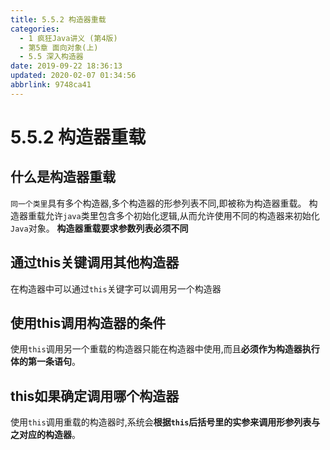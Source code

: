 ```yaml
---
title: 5.5.2 构造器重载
categories: 
  - 1 疯狂Java讲义 (第4版)
  - 第5章 面向对象(上)
  - 5.5 深入构造器
date: 2019-09-22 18:36:13
updated: 2020-02-07 01:34:56
abbrlink: 9748ca41
---
```

# 5.5.2 构造器重载 #
## 什么是构造器重载 ##
`同一个类里`具有多个构造器,多个构造器的形参列表不同,即被称为构造器重载。
构造器重载允许`java`类里包含多个初始化逻辑,从而允许使用不同的构造器来初始化`Java`对象。
**构造器重载要求参数列表必须不同**

## 通过this关键调用其他构造器 ##
在构造器中可以通过`this`关键字可以调用另一个构造器
## 使用this调用构造器的条件 ##
使用`this`调用另一个重载的构造器只能在构造器中使用,而且**必须作为构造器执行体的第一条语句**。

## this如果确定调用哪个构造器 ##
使用`this`调用重载的构造器时,系统会**根据`this`后括号里的实参来调用形参列表与之对应的构造器**。

